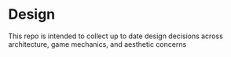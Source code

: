 # Design
This repo is intended to collect up to date design decisions across architecture, game mechanics, and aesthetic concerns
